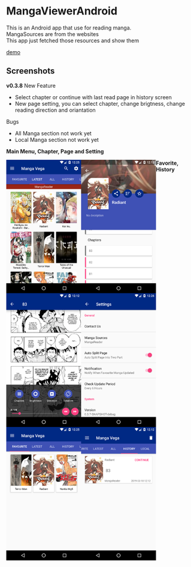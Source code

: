 # MangaViewerAndroid

This is an Android app that use for reading manga.  
MangaSources are from the websites  
This app just fetched those resources and show them

[demo](https://appetize.io/embed/732fja1zm6dymznx6batthhxpr?device=nexus5&scale=75&orientation=portrait&osVersion=6.0)

## Screenshots

**v0.3.8**
New Feature
* Select chapter or continue with last read page in history screen
* New page setting, you can select chapter, change brigtness, change reading direction and oriantation 

Bugs
* All Manga section not work yet
* Local Manga section not work yet

**Main Menu, Chapter, Page and Setting**  
  
<div>
<img src="/Screenshot/v0.3.8/menu.png" width="200" style="float: left;">
<img src="/Screenshot/v0.3.8/chapter.png" width="200" style="float: left;">
<img src="/Screenshot/v0.3.8/page.png" width="200" style="float: left;">
<img src="/Screenshot/v0.3.8/setting.png" width="200" style="float: left;margin-right: 10px">
</div>
  
**Favorite, History**  

<div>
<img src="/Screenshot/v0.3.8/favorite.png" width="200" style="float: left;">
<img src="/Screenshot/v0.3.8/history.png" width="200" style="float: left;">

</div>

